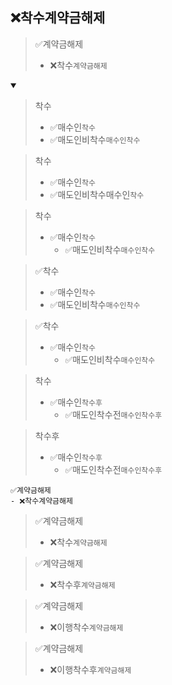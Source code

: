## ❌착수계약금해제
> ✅계약금해제
> - ❌착수`계약금해제`
<details open>
    <summary></summary>

> 착수
> - ✅매수인`착수`
> - ✅매도인비착수`매수인착수`

> 착수
> - ✅매수인`착수`
> - ✅매도인비착수매수인`착수`

> 착수
> - ✅매수인`착수`
>   - ✅매도인비착수`매수인착수`

> ✅착수
> - ✅매수인`착수`
> - ✅매도인비착수`매수인착수`

> ✅착수
> - ✅매수인`착수`
>   - ✅매도인비착수`매수인착수`

> 착수
> - ✅매수인`착수후`
>   - ✅매도인착수전`매수인착수후`

> 착수후
> - ✅매수인`착수후`
>   - ✅매도인착수전`매수인착수후`

```
✅계약금해제
- ❌착수계약금해제
```

> ✅계약금해제
> - ❌착수`계약금해제`

> ✅계약금해제
> - ❌착수후`계약금해제`

> ✅계약금해제
> - ❌이행착수`계약금해제`

> ✅계약금해제
> - ❌이행착수후`계약금해제`
</details>
